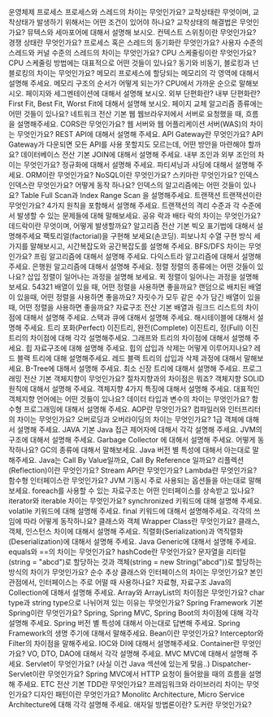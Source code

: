 
운영체제
프로세스
프로세스와 스레드의 차이는 무엇인가요?
교착상태란 무엇이며, 교착상태가 발생하기 위해서는 어떤 조건이 있어야 하나요?
교착상태의 해결법은 무엇인가요?
뮤텍스와 세마포어에 대해서 설명해 보시오.
컨텍스트 스위칭이란 무엇인가요?
경쟁 상태란 무엇인가요?
프로세스 혹은 스레드의 동기화란 무엇인가요?
사용자 수준의 스레드와 커널 수준의 스레드의 차이는 무엇인가요?
CPU 스케줄링이란 무엇인가요?
CPU 스케줄링 방법에는 대표적으로 어떤 것들이 있나요?
동기와 비동기, 블로킹과 넌블로킹의 차이는 무엇인가요?
메모리
프로세스에 할당되는 메모리의 각 영역에 대해서 설명해 주세요.
메모리 구조의 순서가 어떻게 되는가? CPU에서 가까운 순으로 말해보시오.
페이지와 세그멘테이션에 대해서 설명해 보시오.
외부 단편화란? 내부 단편화란?
First Fit, Best Fit, Worst Fit에 대해서 설명해 보시오.
페이지 교체 알고리즘 종류에는 어떤 것들이 있나요?
네트워크
전산 기본
웹
웹브라우저에서 서버로 요청했을 때, 흐름을 설명해주세요.
CORS란 무엇인가요?
웹 서버와 웹 어플리케이션 서버(WAS)의 차이는 무엇인가요?
REST API에 대해서 설명해 주세요.
API Gateway란 무엇인가요?
API Gateway가 다운되면 모든 API를 사용 못할지도 모르는데, 어떤 방안을 마련해야 할까요?
데이터베이스
전산 기본
JOIN에 대해서 설명해 주세요.
내부 조인과 외부 조인의 차이는 무엇인가요?
정규화에 대해서 설명해 주세요.
파티셔닝과 샤딩에 대해서 설명해 주세요.
ORM이란 무엇인가요?
NoSQL이란 무엇인가요?
스키마란 무엇인가요?
인덱스
인덱스란 무엇인가요? 어떻게 동작 하나요?
인덱스의 알고리즘에는 어떤 것들이 있나요?
Table Full Scan과 Index Range Scan 을 설명해주세요.
트랜잭션
트랜잭션이란 무엇인가요? 4가지 원칙을 포함해서 설명해 주세요.
트랜잭션의 격리 수준과 각 수준에서 발생할 수 있는 문제들에 대해 말해보세요.
공유 락과 배타 락의 차이는 무엇인가요?
데드락이란 무엇이며, 어떻게 발생할까요?
알고리즘
전산 기본
빅오 표기법에 대해서 설명해주세요
팩토리얼(factorial)을 구현해 보세요(손코딩).
피보나치 수열 구현 방식 세 가지를 말해보시고, 시간복잡도와 공간복잡도를 설명해 주세요.
BFS/DFS 차이는 무엇인가요?
프림 알고리즘에 대해서 설명해 주세요.
다익스트라 알고리즘에 대해서 설명해 주세요.
은행원 알고리즘에 대해서 설명해 주세요.
정렬
정렬의 종류에는 어떤 것들이 있나요?
삽입 정렬이 일어나는 과정을 설명해 보세요.
퀵 정렬이 일어나는 과정을 설명해 보세요.
54321 배열이 있을 때, 어떤 정렬을 사용하면 좋을까요?
랜덤으로 배치된 배열이 있을때, 어떤 정렬을 사용하면 좋을까요?
자릿수가 모두 같은 수가 담긴 배열이 있을 때, 어떤 정렬을 사용하면 좋을까요?
자료구조
전산 기본
배열과 링크드 리스트의 차이점에 대해서 설명해 주세요.
스택과 큐에 대해서 설명해 주세요.
해시테이블에 대해서 설명해 주세요.
트리
포화(Perfect) 이진트리, 완전(Complete) 이진트리, 정(Full) 이진트리의 차이점에 대해 각각 설명해주세요.
그래프와 트리의 차이점에 대해서 설명해 주세요.
힙 자료구조에 대해 설명해 주세요.
힙의 삽입과 삭제는 어떻게 이루어지나요?
레드 블랙 트리에 대해 설명해주세요.
레드 블랙 트리의 삽입과 삭제 과정에 대해서 말해보세요.
B-Tree에 대해서 설명해 주세요.
최소 신장 트리에 대해서 설명해 주세요.
프로그래밍
전산 기본
객체지향이 무엇인가요? 절차지향과의 차이점은 뭐죠?
객체지향 SOLID 원칙에 대해서 설명해 주세요.
객체지향 4가지 특징에 대해서 설명해 주세요.
대표적인 객체지향 언어에는 어떤 것들이 있나요?
데이터 타입과 변수의 차이는 무엇인가요?
함수형 프로그래밍에 대해서 설명해 주세요.
AOP란 무엇인가요?
컴파일러와 인터프리터의 차이는 무엇인가요?
오버로딩과 오버라이딩의 차이는 무엇인가요?
1급 객체에 대해서 설명해 주세요.
JAVA
기본
Java 접근 제어자에 대해서 각각 설명해 주세요.
JVM의 구조에 대해서 설명해 주세요.
Garbage Collector 에 대해서 설명해 주세요. 어떻게 동작하나요?
GC의 종류에 대해서 말해보세요.
Java 버전 별 특성에 대해서 아는대로 말해주세요.
Java는 Call By Value일까요, Call By Reference 일까요?
리플렉션(Reflection)이란 무엇인가요?
Stream API란 무엇인가요?
Lambda란 무엇인가요?
함수형 인터페이스란 무엇인가요?
JVM 기동시 주로 사용되는 옵션들을 아는대로 말해보세요.
foreach를 사용할 수 있는 자료구조는 어떤 인터페이스를 상속받고 있나요?
iterator와 iterable 차이는 무엇인가요?
synchronized 키워드에 대해 설명해 주세요.
volatile 키워드에 대해 설명해 주세요.
final 키워드에 대해서 설명해주세요. 각각의 쓰임에 따라 어떻게 동작하나요?
클래스와 객체
Wrapper Class란 무엇인가요?
클래스, 객체, 인스턴스 차이에 대해서 설명해 주세요.
직렬화(Serialization)과 역직렬화(Deserialization)에 대해서 설명해 주세요.
Java Generic에 대해서 설명해 주세요.
equals와 ==의 차이는 무엇인가요?
hashCode란 무엇인가요?
문자열을 리터럴(string = "abcd")로 할당하는 것과 객체(string = new String("abcd"))로 할당하는 방식의 차이가 무엇인가요?
순수 추상 클래스와 인터페이스의 차이는 무엇인가요?
본인 관점에서, 인터페이스는 주로 어떨 때 사용하나요?
자료형, 자료구조
Java의 Collection에 대해서 설명해 주세요.
Array와 ArrayList의 차이점은 무엇인가요?
char type과 string type으로 나뉘어져 있는 이유는 무엇인가요?
Spring Framework
기본
Spring이란 무엇인가요?
Spring, Spring MVC, Spring Boot의 차이점에 대해 각각 설명해 주세요.
Spring 버전 별 특성에 대해서 아는대로 답변해 주세요.
Spring Framework의 생명 주기에 대해서 말해주세요.
Bean이란 무엇인가요?
Interceptor와 Filter의 차이점을 말해주세요.
IOC와 DI에 대해서 설명해주세요.
Container란 무엇인가요?
VO, DTO, DAO에 대해서 각각 설명해 주세요.
MVC
MVC에 대해서 설명해 주세요.
Servlet이 무엇인가요? (사실 이건 Java 섹션에 있는게 맞음..)
Dispatcher-Servlet이란 무엇인가요?
Spring MVC에서 HTTP 요청이 들어왔을 때의 흐름을 설명해 주세요.
ETC
전산 기본
TDD란 무엇인가요?
프레임워크와 라이브러리 차이는 무엇인가요?
디자인 패턴이란 무엇인가요?
Monolitc Architecture, Micro Service Architecture에 대해 각각 설명해 주세요.
애자일 방법론이란?
도커란 무엇인가요?
